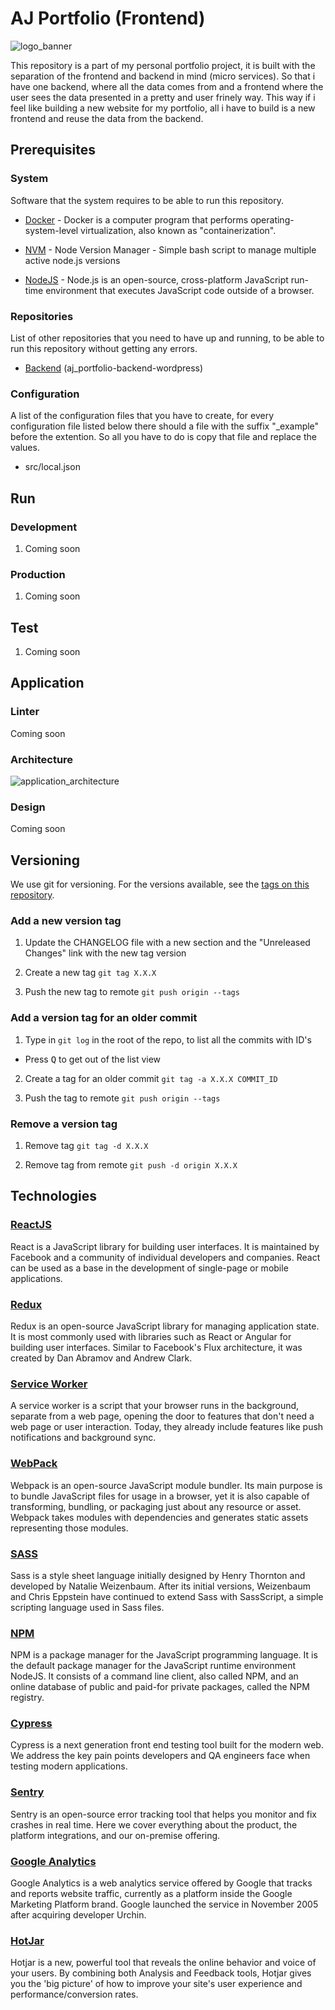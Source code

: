 # AJ Portfolio (Frontend)

![logo_banner](https://imgur.com/f2beX1w.png)

This repository is a part of my personal portfolio project, it is built with the separation of the frontend and backend in mind (micro services). So that i have one backend, where all the data comes from and a frontend where the user sees the data presented in a pretty and user frinely way. This way if i feel like building a new website for my portfolio, all i have to build is a new frontend and reuse the data from the backend.

## Prerequisites

### System

Software that the system requires to be able to run this repository.

- [Docker](https://www.docker.com/products/docker-desktop) - Docker is a computer program that performs operating-system-level virtualization, also known as "containerization".

- [NVM](https://github.com/creationix/nvm) - Node Version Manager - Simple bash script to manage multiple active node.js versions

- [NodeJS](https://nodejs.org/) - Node.js is an open-source, cross-platform JavaScript run-time environment that executes JavaScript code outside of a browser.

### Repositories

List of other repositories that you need to have up and running, to be able to run this repository without getting any errors.

- [Backend](https://github.com/AjUthaya/aj_portfolio-backend-wordpress) (aj_portfolio-backend-wordpress)

### Configuration

A list of the configuration files that you have to create, for every configuration file listed below there should a file with the suffix "\_example" before the extention. So all you have to do is copy that file and replace the values.

- src/local.json

## Run

### Development

1. Coming soon

### Production

1. Coming soon

## Test

1. Coming soon

## Application

### Linter

Coming soon

### Architecture

![application_architecture](https://imgur.com/bxhhkqt.png)

### Design

Coming soon

## Versioning

We use git for versioning. For the versions available, see the [tags on this repository](https://github.com/AjUthaya/aj_portfolio-frontend-react/tags).

### Add a new version tag

1. Update the CHANGELOG file with a new section and the "Unreleased Changes" link with the new tag version

2. Create a new tag `git tag X.X.X`

3. Push the new tag to remote `git push origin --tags`

### Add a version tag for an older commit

1. Type in `git log` in the root of the repo, to list all the commits with ID's

- Press <kbd>Q</kbd> to get out of the list view

2. Create a tag for an older commit `git tag -a X.X.X COMMIT_ID`

3. Push the tag to remote `git push origin --tags`

### Remove a version tag

1. Remove tag `git tag -d X.X.X`

2. Remove tag from remote `git push -d origin X.X.X`

## Technologies

### [ReactJS](https://reactjs.org/)

React is a JavaScript library for building user interfaces. It is maintained by Facebook and a community of individual developers and companies. React can be used as a base in the development of single-page or mobile applications.

### [Redux](https://redux.js.org/)

Redux is an open-source JavaScript library for managing application state. It is most commonly used with libraries such as React or Angular for building user interfaces. Similar to Facebook's Flux architecture, it was created by Dan Abramov and Andrew Clark.

### [Service Worker](https://serviceworke.rs/)

A service worker is a script that your browser runs in the background, separate from a web page, opening the door to features that don't need a web page or user interaction. Today, they already include features like push notifications and background sync.

### [WebPack](https://webpack.js.org/)

Webpack is an open-source JavaScript module bundler. Its main purpose is to bundle JavaScript files for usage in a browser, yet it is also capable of transforming, bundling, or packaging just about any resource or asset. Webpack takes modules with dependencies and generates static assets representing those modules.

### [SASS](https://sass-lang.com/)

Sass is a style sheet language initially designed by Henry Thornton and developed by Natalie Weizenbaum. After its initial versions, Weizenbaum and Chris Eppstein have continued to extend Sass with SassScript, a simple scripting language used in Sass files.

### [NPM](https://www.npmjs.com/)

NPM is a package manager for the JavaScript programming language. It is the default package manager for the JavaScript runtime environment NodeJS. It consists of a command line client, also called NPM, and an online database of public and paid-for private packages, called the NPM registry.

### [Cypress](https://www.cypress.io/)

Cypress is a next generation front end testing tool built for the modern web. We address the key pain points developers and QA engineers face when testing modern applications.

### [Sentry](https://sentry.io/)

Sentry is an open-source error tracking tool that helps you monitor and fix crashes in real time. Here we cover everything about the product, the platform integrations, and our on-premise offering.

### [Google Analytics](https://analytics.google.com/analytics/web/)

Google Analytics is a web analytics service offered by Google that tracks and reports website traffic, currently as a platform inside the Google Marketing Platform brand. Google launched the service in November 2005 after acquiring developer Urchin.

### [HotJar](https://www.hotjar.com/)

Hotjar is a new, powerful tool that reveals the online behavior and voice of your users. By combining both Analysis and Feedback tools, Hotjar gives you the 'big picture' of how to improve your site's user experience and performance/conversion rates.
